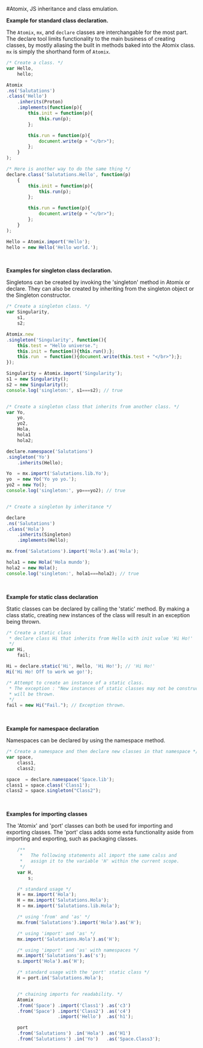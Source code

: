 #Atomix, JS inheritance and class emulation.

**Example for standard class declaration.**

The `Atomix`, `mx`, and `declare` classes are interchangable for the most part.
The declare tool limits functionality to the main business of creating classes,
by mostly aliasing the built in methods baked into the Atomix class. `mx` is
simply the shorthand form of `Atomix`.

```javascript
/* Create a class. */
var Hello,
    hello;

Atomix
.ns('Salutations')
.class('Hello')
    .inherits(Proton)
    .implements(function(p){
        this.init = function(p){
            this.run(p);
        };

        this.run = function(p){
            document.write(p + "</br>");
        };
    }
);

/* Here is another way to do the same thing */
declare.class('Salutations.Hello', function(p)
    {
        this.init = function(p){
            this.run(p);
        };

        this.run = function(p){
            document.write(p + "</br>");
        };
    }
);

Hello = Atomix.import('Hello');
hello = new Hello('Hello world.');
```
<br>

**Examples for singleton class declaration.**

Singletons can be created by invoking the 'singleton' method in Atomix or declare.
They can also be created by inheriting from the singleton object or the Singleton constructor.

```javascript
/* Create a singleton class. */
var Singularity,
    s1,
    s2;

Atomix.new
.singleton('Singularity', function(){
    this.test = "Hello universe.";
    this.init = function(){this.run();};
    this.run  = function(){document.write(this.test + "</br>");};
});

Singularity = Atomix.import('Singularity');
s1 = new Singularity();
s2 = new Singularity();
console.log('singleton:', s1===s2); // true


/* Create a singleton class that inherits from another class. */
var Yo,
    yo,
    yo2,
    Hola,
    hola1
    hola2;

declare.namespace('Salutations')
.singleton('Yo')
    .inherits(Hello);

Yo  = mx.import('Salutations.lib.Yo');
yo  = new Yo('Yo yo yo.');
yo2 = new Yo();
console.log('singleton:', yo===yo2); // true


/* Create a singleton by inheritance */

declare
.ns('Salutations')
.class('Hola')
    .inherits(Singleton)
    .implements(Hello);

mx.from('Salutations').import('Hola').as('Hola');

hola1 = new Hola('Hola mundo');
hola2 = new Hola();
console.log('singleton:', hola1===hola2); // true
```
<br>

**Example for static class declaration**

Static classes can be declared by calling the 'static' method.
By making a class static, creating new instances of the class
will result in an exception being thrown.

```javascript
/* Create a static class
 * declare class Hi that inherits from Hello with init value 'Hi Ho!' 
 */
var Hi,
    fail;

Hi = declare.static('Hi', Hello, 'Hi Ho!'); // 'Hi Ho!'
Hi('Hi Ho! Off to work we go!');

/* Attempt to create an instance of a static class.
 * The exception : "New instances of static classes may not be constructed."
 * will be thrown.
 */
fail = new Hi("Fail."); // Exception thrown.
```
<br>

**Example for namespace declaration**

Namespaces can be declared by using the namespace method.

```javascript
/* Create a namespace and then declare new classes in that namespace */
var space,
    class1,
    class2;

space  = declare.namespace('Space.lib');
class1 = space.class('Class1');
class2 = space.singleton("Class2");
```
<br>

**Examples for importing classes**

The 'Atomix' and 'port' classes can both be used for importing and exporting classes.
The 'port' class adds some exta functionality aside from importing and exporting, such as packaging classes.

```javascript
    /**
     *   The following statements all import the same calss and
     *   assign it to the variable 'H' within the current scope.
     */
    var H,
        s;

    /* standard usage */
    H = mx.import('Hola');
    H = mx.import('Salutations.Hola');
    H = mx.import('Salutations.lib.Hola');

    /* using 'from' and 'as' */
    mx.from('Salutations').import('Hola').as('H');

    /* using 'import' and 'as' */
    mx.import('Salutations.Hola').as('H');

    /* using 'import' and 'as' with namespaces */
    mx.import('Salutations').as('s');
    s.import('Hola').as('H');

    /* standard usage with the 'port' static class */
    H = port.in('Salutations.Hola');


    /* chaining imports for readability. */
    Atomix
    .from('Space') .import('Class1') .as('c3')
    .from('Space') .import('Class2') .as('c4')
                   .import('Hello')  .as('h1');

    port
    .from('Salutations') .in('Hola') .as('H1')
    .from('Salutations') .in('Yo')   .as('Space.Class3');
```